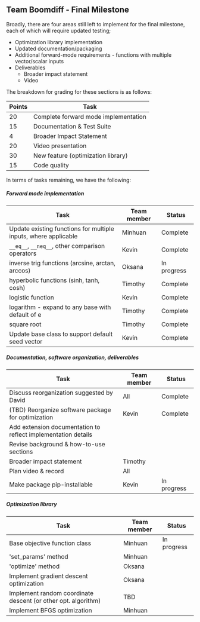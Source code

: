 ## Team Boomdiff - Final Milestone

Broadly, there are four areas still left to implement for the final milestone, each of which will require updated testing;

- Optimization library implementation
- Updated documentation/packaging
- Additional forward-mode requirements - functions with multiple vector/scalar inputs
- Deliverables
  - Broader impact statement
  - Video

The breakdown for grading for these sections is as follows:

| Points | Task                                 |
| ------ | ------------------------------------ |
| 20     | Complete forward mode implementation |
| 15     | Documentation & Test Suite           |
| 4      | Broader Impact Statement             |
| 20     | Video presentation                   |
| 30     | New feature (optimization library)   |
| 15     | Code quality                         |

In terms of tasks remaining, we have the following:

##### Forward mode implementation

| Task                                                         | Team member | Status      |
| ------------------------------------------------------------ | ----------- | ----------- |
| Update existing functions for multiple inputs, where applicable | Minhuan     | Complete    |
| `__eq__`, `__neq__`, other comparison operators              | Kevin       | Complete    |
| inverse trig functions (arcsine, arctan, arccos)             | Oksana      | In progress |
| hyperbolic functions (sinh, tanh, cosh)                      | Timothy     | Complete    |
| logistic function                                            | Kevin       | Complete    |
| logarithm - expand to any base with default of e             | Timothy     | Complete    |
| square root                                                  | Timothy     | Complete    |
| Update base class to support default seed vector             | Kevin       | Complete    |

##### Documentation, software organization, deliverables

| Task                                                         | Team member | Status      |
| ------------------------------------------------------------ | ----------- | ----------- |
| Discuss reorganization suggested by David                    | All         | Complete    |
| (TBD) Reorganize software package for optimization           | Kevin       | Complete    |
| Add extension documentation to reflect implementation details |             |             |
| Revise background & how-to-use sections                      |             |             |
| Broader impact statement                                     | Timothy     |             |
| Plan video & record                                          | All         |             |
| Make package pip-installable                                 | Kevin       | In progress |

##### Optimization library

| Task                                                         | Team member | Status      |
| ------------------------------------------------------------ | ----------- | ----------- |
| Base objective function class                                | Minhuan     | In progress |
| 'set_params' method                                          | Minhuan     |             |
| 'optimize' method                                            | Oksana      |             |
| Implement gradient descent optimization                      | Oksana      |             |
| Implement random coordinate descent (or other opt. algorithm) | TBD         |             |
| Implement BFGS optimization                                  | Minhuan     |             |

